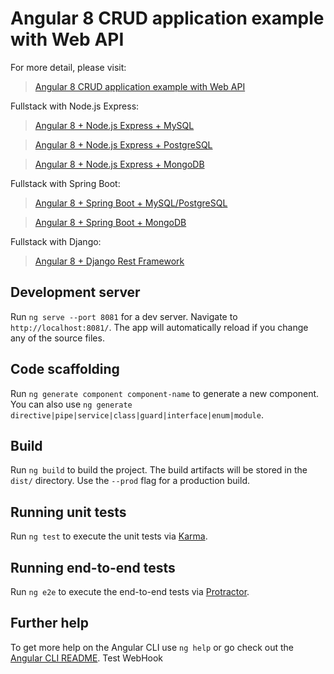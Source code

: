# Angular 8 CRUD application example with Web API

For more detail, please visit:
> [Angular 8 CRUD application example with Web API](https://bezkoder.com/angular-crud-app/)

Fullstack with Node.js Express:
> [Angular 8 + Node.js Express + MySQL](https://bezkoder.com/angular-node-express-mysql/)

> [Angular 8 + Node.js Express + PostgreSQL](https://bezkoder.com/angular-node-express-postgresql/)

> [Angular 8 + Node.js Express + MongoDB](https://bezkoder.com/angular-mongodb-node-express/)

Fullstack with Spring Boot:
> [Angular 8 + Spring Boot + MySQL/PostgreSQL](https://bezkoder.com/angular-spring-boot-crud/)

> [Angular 8 + Spring Boot + MongoDB](https://bezkoder.com/angular-spring-boot-mongodb/)

Fullstack with Django:

> [Angular 8 + Django Rest Framework](https://bezkoder.com/django-angular-crud-rest-framework/)

## Development server

Run `ng serve --port 8081` for a dev server. Navigate to `http://localhost:8081/`. The app will automatically reload if you change any of the source files.

## Code scaffolding

Run `ng generate component component-name` to generate a new component. You can also use `ng generate directive|pipe|service|class|guard|interface|enum|module`.

## Build

Run `ng build` to build the project. The build artifacts will be stored in the `dist/` directory. Use the `--prod` flag for a production build.

## Running unit tests

Run `ng test` to execute the unit tests via [Karma](https://karma-runner.github.io).

## Running end-to-end tests

Run `ng e2e` to execute the end-to-end tests via [Protractor](http://www.protractortest.org/).

## Further help

To get more help on the Angular CLI use `ng help` or go check out the [Angular CLI README](https://github.com/angular/angular-cli/blob/master/README.md).
Test WebHook
